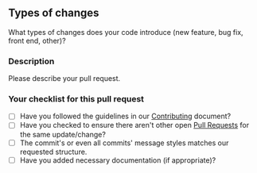 ## Types of changes

What types of changes does your code introduce (new feature, bug fix, front end, other)?


### Description

Please describe your pull request.

### Your checklist for this pull request

* [ ] Have you followed the guidelines in our [Contributing](https://github.com/renocollective/member-portal/blob/master/CONTRIBUTING.md) document?
* [ ] Have you checked to ensure there aren't other open [Pull Requests](https://github.com/renocollective/member-portal/pulls) for the same update/change?
* [ ] The commit's or even all commits' message styles matches our requested structure.
* [ ] Have you added necessary documentation (if appropriate)?
